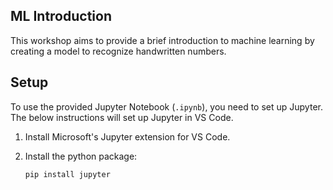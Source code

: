 ## ML Introduction

This workshop aims to provide a brief introduction to machine learning by creating a model to recognize handwritten numbers.

## Setup

To use the provided Jupyter Notebook (`.ipynb`), you need to set up Jupyter. The below instructions will set up Jupyter in VS Code.

1. Install Microsoft's Jupyter extension for VS Code.
2. Install the python package:

    `pip install jupyter`

